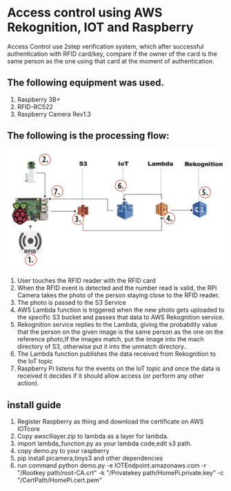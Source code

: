 # Access control using AWS Rekognition, IOT and Raspberry
Access Control use 2step verification system, which after successful authentication with RFID card/key, compare if the owner of the card is the same person as the one using that card at the moment of authentication. 
## The following equipment was used.
1. Raspberry 3B+
2. RFID-RC522
3. Raspberry Camera Rev1.3
## The following is the processing flow:
![](https://github.com/brilliantwf/Raspberry_compare_face/blob/master/rfid.jpg)
1. User touches the RFID reader with the RFID card
2. When the RFID event is detected and the number read is valid, the RPi Camera takes the photo of the person staying close to the RFID reader.
3. The photo is passed to the S3 Service
4. AWS Lambda function is triggered when the new photo gets uploaded to the specific S3 bucket and passes that data to AWS Rekognition service.
5. Rekognition service replies to the Lambda, giving the probability value that the person on the given image is the same person as the one on the reference photo,If the images match, put the image into the mach directory of S3, otherwise put it into the unmatch directory..
6. The Lambda function publishes the data received from Rekognition to the IoT topic
7. Raspberry Pi listens for the events on the IoT topic and once the data is received it decides if it should allow access (or perform any other action).
## install guide
1. Register Raspberry as thing and download the certificate on AWS IOTcore
2. Copy awsclilayer.zip to lambda as a layer for lambda.
3. import lambda_function.py as your lambda code,edit s3 path.
4. copy demo.py to your raspberry
5. pip install picamera,tinys3 and other dependencies
6. run command python demo.py -e IOTEndpoint.amazonaws.com -r "/Rootkey path/root-CA.crt" -k "/Privatekey path/HomePi.private.key" -c "/CertPath/HomePi.cert.pem"

